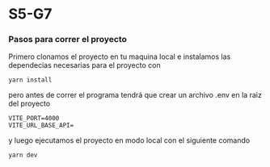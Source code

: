 # S5-G7

### Pasos para correr el proyecto

Primero clonamos el proyecto en tu maquina local e instalamos las dependecias necesarias para el proyecto con

```
yarn install
```

pero antes de correr el programa tendrá que crear un archivo .env en la raiz del proyecto

```
VITE_PORT=4000
VITE_URL_BASE_API=
```

y luego ejecutamos el proyecto en modo local con el siguiente comando

```
yarn dev
```
